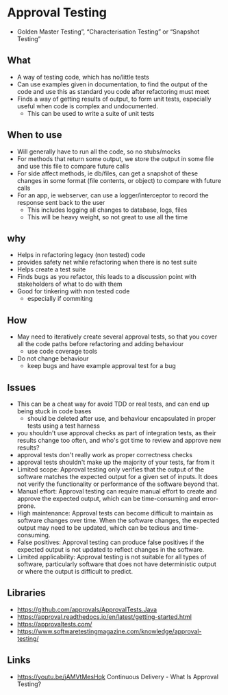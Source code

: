 # Approval Testing

- Golden Master Testing”, “Characterisation Testing” or “Snapshot Testing”

## What

- A way of testing code, which has no/little tests
- Can use examples given in documentation, to find the output of the code and use this as standard you code after refactoring must meet
- Finds a way of getting results of output, to form unit tests, especially useful when code is complex and undocumented.
  - This can be used to write a suite of unit tests

## When to use

- Will generally have to run all the code, so no stubs/mocks
- For methods that return some output, we store the output in some file and use this file to compare future calls
- For side affect methods, ie db/files, can get a snapshot of these changes in some format (file contents, or object) to compare with future calls
- For an app, ie webserver, can use a logger/interceptor to record the response sent back to the user
  - This includes logging all changes to database, logs, files
  - This will be heavy weight, so not great to use all the time

## why

- Helps in refactoring legacy (non tested) code
- provides safety net while refactoring when there is no test suite
- Helps create a test suite
- Finds bugs as you refactor, this leads to a discussion point with stakeholders of what to do with them
- Good for tinkering with non tested code 
  - especially if commiting

## How 

- May need to iteratively create several approval tests, so that you cover all the code paths before refactoring and adding behaviour 
  - use code coverage tools
- Do not change behaviour
  - keep bugs and have example approval test for a bug

## Issues 

- This can be a cheat way for avoid TDD or real tests, and can end up being stuck in code bases
  - should be deleted after use, and behaviour encapsulated in proper tests using a test harness
- you shouldn't use approval checks as part of integration tests, as their results change too often, and who's got time to review and approve new results?
- approval tests don't really work as proper correctness checks
- approval tests shouldn't make up the majority of your tests, far from it
- Limited scope: Approval testing only verifies that the output of the software matches the expected output for a given set of inputs. It does not verify the functionality or performance of the software beyond that.
- Manual effort: Approval testing can require manual effort to create and approve the expected output, which can be time-consuming and error-prone.
- High maintenance: Approval tests can become difficult to maintain as software changes over time. When the software changes, the expected output may need to be updated, which can be tedious and time-consuming.
- False positives: Approval testing can produce false positives if the expected output is not updated to reflect changes in the software.
- Limited applicability: Approval testing is not suitable for all types of software, particularly software that does not have deterministic output or where the output is difficult to predict.

## Libraries

- https://github.com/approvals/ApprovalTests.Java
- https://approval.readthedocs.io/en/latest/getting-started.html
- https://approvaltests.com/
- https://www.softwaretestingmagazine.com/knowledge/approval-testing/

## Links 
- https://youtu.be/jAMVtMesHqk Continuous Delivery - What Is Approval Testing?
